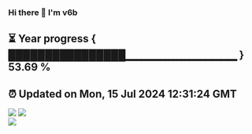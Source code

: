 ### Hi there 👋  I'm v6b  
⏳ Year progress { ████████████████▁▁▁▁▁▁▁▁▁▁▁▁▁▁ } 53.69 %
---
⏰ Updated on Mon, 15 Jul 2024 12:31:24 GMT
---
![](https://github-readme-stats.vercel.app/api?username=v6b&bg_color=30,e96443,904e95&title_color=fff&text_color=fff&layout=compact)
![](https://github-readme-stats.vercel.app/api/top-langs/?username=v6b&layout=compact&bg_color=30,e96443,904e95&title_color=fff&text_color=fff)  
![](https://gcore.jsdelivr.net/gh/v6b/v6b@main/assets/github-contribution-grid-snake.svg)

